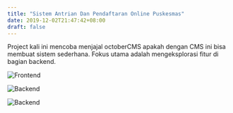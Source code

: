 ```yaml
---
title: "Sistem Antrian Dan Pendaftaran Online Puskesmas"
date: 2019-12-02T21:47:42+08:00
draft: false
---
```


Project kali ini mencoba menjajal octoberCMS apakah dengan CMS ini bisa membuat sistem sederhana. Fokus utama adalah mengeksplorasi fitur di bagian backend.

![Frontend](/img/sistem-antrian-puskesmas-frontend.png)

![Backend](/img/sistem-antrian-puskesmas.png)

![Backend](/img/sistem-antrian-puskesmas-02.png)